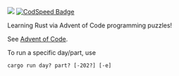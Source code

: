 ![](https://img.shields.io/badge/stars%20⭐-28-yellow)
[![CodSpeed Badge](https://img.shields.io/endpoint?url=https://codspeed.io/badge.json)](https://codspeed.io/plesak/advent-of-code)

Learning Rust via Advent of Code programming puzzles!

See [Advent of Code](https://adventofcode.com/).

To run a specific day/part, use

`cargo run day? part? [-202?] [-e]`
